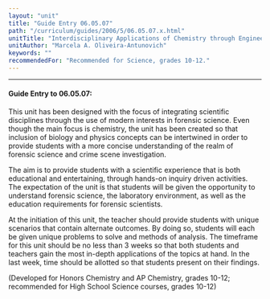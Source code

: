 ```yaml
---
layout: "unit"
title: "Guide Entry 06.05.07"
path: "/curriculum/guides/2006/5/06.05.07.x.html"
unitTitle: "Interdisciplinary Applications of Chemistry through Engineering in Modern Medicine: CSI New Haven"
unitAuthor: "Marcela A. Oliveira-Antunovich"
keywords: ""
recommendedFor: "Recommended for Science, grades 10-12."
---
```

<body>
<hr/>
<h4>
Guide Entry to 06.05.07:
</h4>
<p>
This unit has been designed with the focus of integrating scientific disciplines through the use of modern interests in forensic science. Even though the main focus is chemistry, the unit has been created so that inclusion of biology and physics concepts can be intertwined in order to provide students with a more concise understanding of the realm of forensic science and crime scene investigation.
</p>
<p>
The aim is to provide students with a scientific experience that is both educational and entertaining, through hands-on inquiry driven activities. The expectation of the unit is that students will be given the opportunity to understand forensic science, the laboratory environment, as well as the education requirements for forensic scientists.
</p>
<p>
At the initiation of this unit, the teacher should provide students with unique scenarios that contain alternate outcomes. By doing so, students will each be given unique problems to solve and methods of analysis. The timeframe for this unit should be no less than 3 weeks so that both students and teachers gain the most in-depth applications of the topics at hand. In the last week, time should be allotted so that students present on their findings.
</p>
<p>
(Developed for Honors Chemistry and AP Chemistry, grades 10-12; recommended for High School Science courses, grades 10-12)
</p>
</body>
